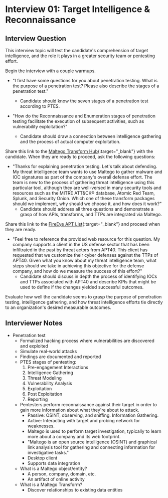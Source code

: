 # Interview 01: Target Intelligence & Reconnaissance

## Interview Question

This interview topic will test the candidate's comprehension of target intelligence, and the role it plays in a greater security team or pentesting effort.

Begin the interview with a couple warmups.

- "I first have some questions for you about penetration testing. What is the purpose of a penetration test? Please also describe the stages of a penetration test."
  - Candidate should know the seven stages of a penetration test according to PTES.

- "How do the Reconnaissance and Enumeration stages of penetration testing facilitate the execution of subsequent activities, such as vulnerability exploitation?"
  - Candidate should draw a connection between intelligence gathering and the process of actual computer exploitation.

Share this link to the [Maltego Transform Hub](https://www.maltego.com/transform-hub/){:target="_blank"} with the candidate. When they are ready to proceed, ask the following questions:

- "Thanks for explaining penetration testing. Let's talk about defending. My threat intelligence team wants to use Maltego to gather malware and IOC signatures as part of the company's overall defense effort. The team is new to the process of gathering threat intelligence using this particular tool, although they are well-versed in many security tools and resources such as the MITRE ATT&CK® database, Atomic Red Team, Splunk, and Security Onion. Which one of these transform packages should we implement, why should we choose it, and how does it work?"
  - Candidate should address all three questions and demonstrate a grasp of how APIs, transforms, and TTPs are integrated via Maltego.

Share this link to the [FireEye APT List](https://www.fireeye.com/current-threats/apt-groups.html){:target="_blank"} and proceed when they are ready.

- "Feel free to reference the provided web resource for this question. My company supports a client in the US defense sector that has been infiltrated in the past by threat actors from APT40. This client has requested that we customize their cyber defenses against the TTPs of APT40. Given what you know about my threat intelligence team, what steps should we take in achieving this objective for the defense company, and how do we measure the success of this effort?"
  - Candidate should discuss in depth the process of identifying IOCs and TTPs associated with APT40 and describe KPIs that might be used to define if the changes yielded successful outcomes.

Evaluate how well the candidate seems to grasp the purpose of penetration testing, intelligence gathering, and how threat intelligence efforts tie directly to an organization's desired measurable outcomes.

## Interviewer Notes

- Penetration test
    - Formalized hacking process where vulnerabilities are discovered and exploited
    - Simulate real-world attacks
    - Findings are documented and reported
  - PTES stages of pentesting:
    1. Pre-engagement Interactions
    1. Intelligence Gathering
    1. Threat Modeling
    1. Vulnerability Analysis
    1. Exploitation
    1. Post Exploitation
    1. Reporting
  - Pentesters perform reconnaissance against their target in order to gain more information about what they're about to attack.
    - Passive: OSINT, observing, and sniffing. Information Gathering.
    - Active: Interacting with target and probing network for weaknesses.
    - Maltego is used to perform target investigation, typically to learn more about a company and its web footprint.
    - "Maltego is an open source intelligence (OSINT) and graphical link analysis tool for gathering and connecting information for investigative tasks."
    - Desktop client
    - Supports data integration
  - What is a Maltego object/entity?
    - A person, company, domain, etc.
    - An artifact of online activity
  - What is a Maltego Transform?
    - Discover relationships to existing data entities
